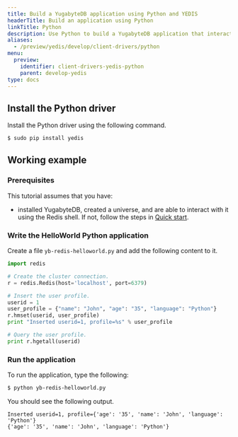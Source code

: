 ```yaml
---
title: Build a YugabyteDB application using Python and YEDIS
headerTitle: Build an application using Python
linkTitle: Python
description: Use Python to build a YugabyteDB application that interacts with YEDIS
aliases:
  - /preview/yedis/develop/client-drivers/python
menu:
  preview:
    identifier: client-drivers-yedis-python
    parent: develop-yedis
type: docs
---
```


## Install the Python driver

Install the Python driver using the following command.

```sh
$ sudo pip install yedis
```

## Working example

### Prerequisites

This tutorial assumes that you have:

- installed YugabyteDB, created a universe, and are able to interact with it using the Redis shell. If not, follow the steps in [Quick start](../../../../quick-start/).

### Write the HelloWorld Python application

Create a file `yb-redis-helloworld.py` and add the following content to it.

```python
import redis

# Create the cluster connection.
r = redis.Redis(host='localhost', port=6379)

# Insert the user profile.
userid = 1
user_profile = {"name": "John", "age": "35", "language": "Python"}
r.hmset(userid, user_profile)
print "Inserted userid=1, profile=%s" % user_profile

# Query the user profile.
print r.hgetall(userid)
```

### Run the application

To run the application, type the following:

```sh
$ python yb-redis-helloworld.py
```

You should see the following output.

```
Inserted userid=1, profile={'age': '35', 'name': 'John', 'language': 'Python'}
{'age': '35', 'name': 'John', 'language': 'Python'}
```
